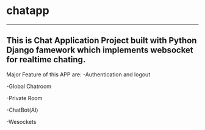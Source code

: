 # chatapp
---------------------------------------------------------------------------
This is Chat Application Project built with Python Django famework which implements websocket for realtime chating.
------------------------------------------------------
Major Feature of this APP are:
-Authentication and logout

-Global Chatroom

-Private Room

-ChatBot(AI)

-Wesockets

